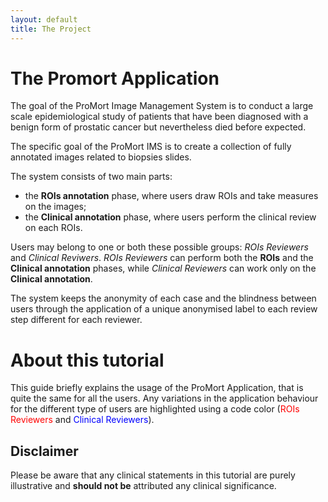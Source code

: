 ```yaml
---
layout: default
title: The Project
---
```


# The Promort Application

The goal of the ProMort Image Management System is to conduct a large scale epidemiological study of patients that have been diagnosed with a benign form of prostatic cancer but nevertheless died before expected.

The specific goal of the ProMort IMS is to create a collection of fully annotated images related to biopsies slides.

The system consists of two main parts: 

- the **ROIs annotation** phase, where users draw ROIs and take measures on the images;
- the **Clinical annotation** phase, where users perform the clinical review on each ROIs.
 
Users may belong to one or both these possible groups: *ROIs Reviewers* and *Clinical Reviwers*. *ROIs Reviewers* can perform both the **ROIs** and the **Clinical annotation** phases, while *Clinical Reviewers* can work only on the **Clinical annotation**. 

The system keeps the anonymity of each case and the blindness between users through the application of a unique anonymised label to each review step different for each reviewer.  

# About this tutorial

This guide briefly explains the usage of the ProMort Application, that is quite the same for all the users. Any variations in the application behaviour for the different type of users are highlighted using a code color (<span style="color:red">ROIs Reviewers</span> and <span style="color:blue">Clinical  Reviewers</span>).

## Disclaimer
Please be aware that any clinical statements in this tutorial are purely illustrative and **should not be** attributed any clinical significance.